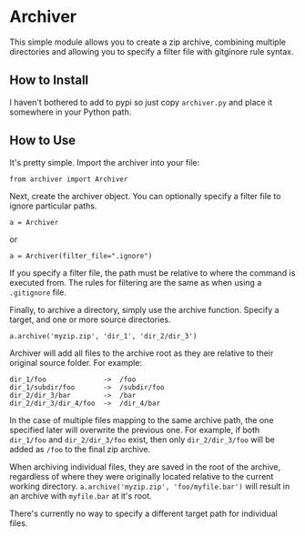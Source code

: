 # Archiver
This simple module allows you to create a zip archive, combining multiple directories and allowing you to specify a filter file with gitginore rule syntax.

## How to Install
I haven't bothered to add to pypi so just copy `archiver.py` and place it somewhere in your Python path.

## How to Use
It's pretty simple. Import the archiver into your file:

```
from archiver import Archiver
```

Next, create the archiver object. You can optionally specify a filter file to ignore particular paths.
```
a = Archiver
```
or
```
a = Archiver(filter_file=".ignore")
```
If you specify a filter file, the path must be relative to where the command is executed from. The rules for filtering are the same as when using a `.gitignore` file.

Finally, to archive a directory, simply use the archive function. Specify a target, and one or more source directories.
```
a.archive('myzip.zip', 'dir_1', 'dir_2/dir_3')
```

Archiver will add all files to the archive root as they are relative to their original source folder. For example:
```
dir_1/foo              ->  /foo
dir_1/subdir/foo       ->  /subdir/foo
dir_2/dir_3/bar        ->  /bar
dir_2/dir_3/dir_4/foo  ->  /dir_4/bar
```

In the case of multiple files mapping to the same archive path, the one specified later will overwrite the previous one. For example, if both `dir_1/foo` and `dir_2/dir_3/foo` exist, then only `dir_2/dir_3/foo` will be added as `/foo` to the final zip archive.

When archiving individual files, they are saved in the root of the archive, regardless of where they were originally located relative to the current working directory. `a.archive('myzip.zip', 'foo/myfile.bar')` will result in an archive with `myfile.bar` at it's root.

There's currently no way to specify a different target path for individual files.